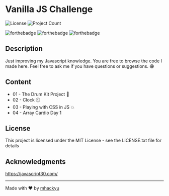 
# Vanilla JS Challenge
![License](https://img.shields.io/badge/license-MIT-green.svg)  ![Project Count](https://img.shields.io/badge/projects-4-ff69b4.svg)

![forthebadge](https://forthebadge.com/images/badges/built-with-love.svg)  ![forthebadge](https://forthebadge.com/images/badges/made-with-javascript.svg)  ![forthebadge](https://forthebadge.com/images/badges/check-it-out.svg)


  ## Description 
Just improving my Javascript knowledge. You are free to browse the code I made here. Feel free to ask me if you have questions or suggestions. 😁

## Content
* 01 - The Drum Kit Project :drum:
* 02 - Clock 🕥
* 03 - Playing with CSS in JS :collision:
* 04 - Array Cardio Day 1

## License
This project is licensed under the MIT License - see the LICENSE.txt file for details

## Acknowledgments
https://javascript30.com/ 


---
Made with :heart: by [mhackyu](https://github.com/mhackyu)